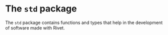 # The `std` package

The `std` package contains functions and types that help in the development
of software made with Rivet.
